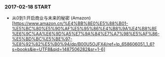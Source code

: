 ### 2017-02-18 START

- 从0到1:开启商业与未来的秘密  (Amazon)[https://www.amazon.cn/%E4%BB%8E0%E5%88%B01-%E5%BC%80%E5%90%AF%E5%95%86%E4%B8%9A%E4%B8%8E%E6%9C%AA%E6%9D%A5%E7%9A%84%E7%A7%98%E5%AF%86-%E5%BD%BC%E5%BE%97-%E8%92%82%E5%B0%94/dp/B00U5OJFX4/ref=lp_658606051_1_6?s=books&ie=UTF8&qid=1487506282&sr=1-6]
